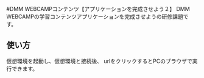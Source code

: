 #DMM WEBCAMPコンテンツ【アプリケーションを完成させよう２】
DMM WEBCAMPの学習コンテンツアプリケーションを完成させようの研修課題です。

## 使い方
仮想環境を起動し、仮想環境と接続後、
urlをクリックするとPCのブラウザで実行できます。